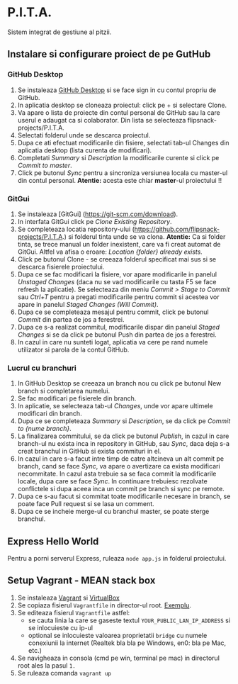 # P.I.T.A.
Sistem integrat de gestiune al pitzii.

## Instalare si configurare proiect de pe GutHub

### GitHub Desktop
1. Se instaleaza [GitHub Desktop](https://desktop.github.com/) si se face sign in cu contul propriu de GitHub.
2. In aplicatia desktop se cloneaza proiectul: click pe + si selectare Clone.
3. Va apare o lista de proiecte din contul personal de GitHub sau la care userul e adaugat ca si colaborator. Din lista se selecteaza flipsnack-projects/P.I.T.A.
5. Selectati folderul unde se descarca proiectul.
6. Dupa ce ati efectuat modificarile din fisiere, selectati tab-ul Changes din aplicatia desktop (lista curenta de modificari).
7. Completati *Summary* si *Description* la modificarile curente si click pe *Commit to master*.
8. Click pe butonul *Sync* pentru a sincroniza versiunea locala cu master-ul din contul personal. **Atentie:** acesta este chiar **master**-ul proiectului !!

### GitGui
1. Se instaleaza [GitGui] (https://git-scm.com/download).
2. In interfata GitGui click pe *Clone Existing Repository*.
3. Se completeaza locatia repository-ului (https://github.com/flipsnack-projects/P.I.T.A.) si folderul tinta unde se va clona.
**Atentie:** Ca si folder tinta, se trece manual un folder inexistent, care va fi creat automat de GitGui. Altfel va afisa o eroare: *Location {folder} already exists.*
4. Click pe butonul Clone - se creeaza folderul specificat mai sus si se descarca fisierele proiectului.
5. Dupa ce se fac modificari la fisiere, vor apare modificarile in panelul *Unstaged Changes* (daca nu se vad modificarile cu tasta F5 se face refresh la aplicatie).
Se selecteaza din meniu *Commit > Stage to Commit* sau *Ctrl+T* pentru a pregati modificarile pentru commit si acestea vor apare in panelul *Staged Changes (Will Commit)*.
6. Dupa ce se completeaza mesajul pentru commit, click pe butonul *Commit* din partea de jos a ferestrei.
7. Dupa ce s-a realizat commitul, modificarile dispar din panelul *Staged Changes* si se da click pe butonul Push din partea de jos a ferestrei.
8. In cazul in care nu sunteti logat, aplicatia va cere pe rand numele utilizator si parola de la contul GitHub.

### Lucrul cu branchuri
1. In GitHub Desktop se creeaza un branch nou cu click pe butonul New branch si completarea numelui.
2. Se fac modificari pe fisierele din branch.
3. In aplicatie, se selecteaza tab-ul *Changes*, unde vor apare ultimele modificari din branch.
4. Dupa ce se completeaza *Summary* si *Description*, se da click pe *Commit to {nume branch}*.
5. La finalizarea commitului, se da click pe butonul *Publish*, in cazul in care branch-ul nu exista inca in repository in GitHub, sau *Sync*, daca deja s-a creat branchul in GitHub si exista commituri in el.
6. In cazul in care s-a facut intre timp de catre altcineva un alt commit pe branch, cand se face *Sync*, va apare o avertizare ca exista modificari necommitate. In cazul asta trebuie sa se faca commit la modificarile locale, dupa care se face *Sync*. In continuare trebuiesc rezolvate conflictele si dupa aceea inca un commit pe branch si sync pe remote.
7. Dupa ce s-au facut si commitat toate modificarile necesare in branch, se poate face Pull request si se lasa un comment.
8. Dupa ce se incheie merge-ul cu branchul master, se poate sterge branchul.


## Express Hello World

Pentru a porni serverul Express, ruleaza `node app.js` in folderul proiectului.

## Setup Vagrant - MEAN stack box

1. Se instaleaza [Vagrant](https://www.vagrantup.com/) 
si [VirtualBox](https://www.virtualbox.org/wiki/Downloads)
2. Se copiaza fisierul `Vagrantfile` in director-ul root. 
[Exemplu](http://screencast.com/t/gknS6Av7n52).
3. Se editeaza fisierul `Vagrantfile` astfel:
    * se cauta linia la care se gaseste textul 
    `YOUR_PUBLIC_LAN_IP_ADDRESS` si se inlocuieste cu ip-ul
    * optional se inlocuieste valoarea proprietatii `bridge` cu numele
    conexiunii la internet (Realtek bla bla pe Windows, en0: bla pe Mac,
    etc.)
4. Se navigheaza in consola (cmd pe win, terminal pe mac) in directorul
root ales la pasul `1.`
5. Se ruleaza comanda `vagrant up`